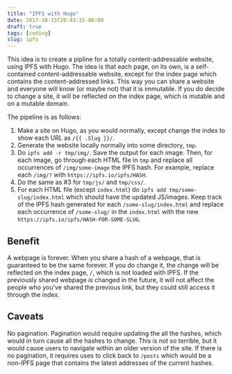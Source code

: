 ```yaml
---
title: "IPFS with Hugo"
date: 2017-10-15T20:43:31-06:00
draft: true
tags: [coding]
slug: ipfs
---
```


This idea is to create a pipline for a totally content-addressable website, using IPFS with Hugo. The idea is that each page, on its own, is a self-contained content-addressable website, except for the index page which contains the content-addressed links. This way you can share a website and everyone will know (or maybe not) that it is immutable. If you do decide to change a site, it will be reflected on the index page, which is mutable and on a mutable domain.

The pipeline is as follows:

1. Make a site on Hugo, as you would normally, except change the index to show each URL as `/{{ .Slug }}/`.
2. Generate the website locally normally into some directory, `tmp`.
3. Do `ipfs add -r tmp/img/`. Save the output for each image. Then, for each image, go through each HTML file in `tmp` and replace all occurrences of `/img/some-image` the IPFS hash. For example, replace each `/img/?` with `https://ipfs.io/ipfs/HASH`. 
4. Do the same as #3 for `tmp/js/` and `tmp/css/`.
5. For each HTML file (except `index.html`) do `ipfs add tmp/some-slug/index.html` which should have the updated JS/images. Keep track of the IPFS hash generated for each `/some-slug/index.html` and replace each occurrence of `/some-slug/` in the `index.html` with the new `https://ipfs.io/ipfs/HASH-FOR-SOME-SLUG`.



## Benefit

A webpage is forever. When you share a hash of a webpage, that is guaranteed to be the same forever. If you do change it, the change will be reflected on the index page, `/`, which is not loaded with IPFS. If the previously shared webpage *is* changed in the future, it will not affect the people who you've shared the previous link, but they could still access it through the index.

## Caveats

No pagination. Pagination would require updating the all the hashes, which would in turn cause all the hashes to change. This is not so terrible, but it would cause users to navigate within an older version of the site. If there is no pagination, it requires uses to click back to `/posts` which would be a non-IPFS page that contains the latest addresses of the current hashes.




